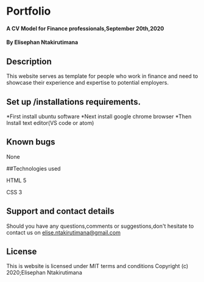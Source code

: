 # Portfolio

#### A CV Model for Finance professionals,September 20th,2020

#### By Elisephan Ntakirutimana

## Description

This website serves as template for people who work in finance and need to showcase their experience and expertise to potential employers.

## Set up /installations requirements.

*First install ubuntu software
*Next install google chrome browser
\*Then Install text editor(VS code or atom)

## Known bugs

None

##Technologies used

HTML 5

CSS 3

## Support and contact details

Should you have any questions,comments or suggestions,don't hesitate to contact us on
elise.ntakirutimana@gmail.com

## License

This is website is licensed under MIT terms and conditions
Copyright (c) 2020;Elisephan Ntakirutimana
